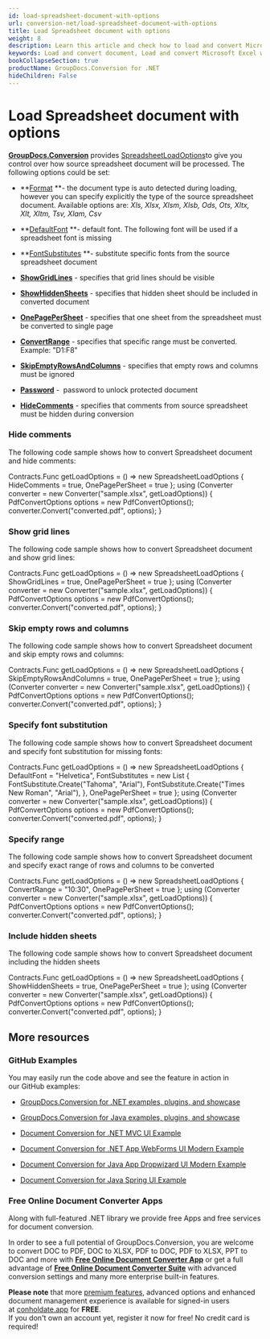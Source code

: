 ```yaml
---
id: load-spreadsheet-document-with-options
url: conversion-net/load-spreadsheet-document-with-options
title: Load Spreadsheet document with options
weight: 8
description: Learn this article and check how to load and convert Microsoft Excel and Open Document spreadsheets with advanced options using GroupDocs.Conversion for .NET API.
keywords: Load and convert document, Load and convert Microsoft Excel workbook, Load and convert XLSX document, Load and convert XLS spreadsheet
bookCollapseSection: true
productName: GroupDocs.Conversion for .NET
hideChildren: False
---
```


# Load Spreadsheet document with options

[**GroupDocs.Conversion**](https://products.groupdocs.com/conversion/net) provides [SpreadsheetLoadOptions](https://apireference.groupdocs.com/net/conversion/groupdocs.conversion.options.load/spreadsheetloadoptions)to give you control over how source spreadsheet document will be processed. The following options could be set:

*   **[Format](https://apireference.groupdocs.com/net/conversion/groupdocs.conversion.options.load/spreadsheetloadoptions/properties/format) **\- the document type is auto detected during loading, however you can specify explicitly the type of the source spreadsheet document. Available options are: *Xls, Xlsx, Xlsm, Xlsb, Ods, Ots, Xltx, Xlt, Xltm, Tsv, Xlam, Csv*
*   **[DefaultFont](https://apireference.groupdocs.com/net/conversion/groupdocs.conversion.options.load/spreadsheetloadoptions/properties/defaultfont) **\- default font. The following font will be used if a spreadsheet font is missing  
    
*   **[FontSubstitutes](https://apireference.groupdocs.com/net/conversion/groupdocs.conversion.options.load/spreadsheetloadoptions/properties/fontsubstitutes) **\- substitute specific fonts from the source spreadsheet document
*   **[ShowGridLines](https://apireference.groupdocs.com/net/conversion/groupdocs.conversion.options.load/spreadsheetloadoptions/properties/showgridlines)** - specifies that grid lines should be visible  
    
*   **[ShowHiddenSheets](https://apireference.groupdocs.com/net/conversion/groupdocs.conversion.options.load/spreadsheetloadoptions/properties/showhiddensheets)** - specifies that hidden sheet should be included in converted document  
    
*   **[OnePagePerSheet](https://apireference.groupdocs.com/net/conversion/groupdocs.conversion.options.load/spreadsheetloadoptions/properties/onepagepersheet)** - specifies that one sheet from the spreadsheet must be converted to single page  
    
*   **[ConvertRange](https://apireference.groupdocs.com/net/conversion/groupdocs.conversion.options.load/spreadsheetloadoptions/properties/convertrange)** - specifies that specific range must be converted. Example: "D1:F8"
*   **[SkipEmptyRowsAndColumns](https://apireference.groupdocs.com/net/conversion/groupdocs.conversion.options.load/spreadsheetloadoptions/properties/skipemptyrowsandcolumns)** - specifies that empty rows and columns must be ignored
*   **[Password](https://apireference.groupdocs.com/net/conversion/groupdocs.conversion.options.load/spreadsheetloadoptions/properties/password)** -  password to unlock protected document
*   **[HideComments](https://apireference.groupdocs.com/net/conversion/groupdocs.conversion.options.load/spreadsheetloadoptions/properties/hidecomments)** - specifies that comments from source spreadsheet must be hidden during conversion

### Hide comments

The following code sample shows how to convert Spreadsheet document and hide comments:

Contracts.Func<LoadOptions> getLoadOptions = () => new SpreadsheetLoadOptions
{
    HideComments = true,
    OnePagePerSheet = true
};
using (Converter converter = new Converter("sample.xlsx", getLoadOptions))
{
    PdfConvertOptions options = new PdfConvertOptions();
    converter.Convert("converted.pdf", options);
}

### Show grid lines

The following code sample shows how to convert Spreadsheet document and show grid lines:

Contracts.Func<LoadOptions> getLoadOptions = () => new SpreadsheetLoadOptions
{
    ShowGridLines = true,
    OnePagePerSheet = true
};
using (Converter converter = new Converter("sample.xlsx", getLoadOptions))
{
    PdfConvertOptions options = new PdfConvertOptions();
    converter.Convert("converted.pdf", options);
}

### Skip empty rows and columns

The following code sample shows how to convert Spreadsheet document and skip empty rows and columns:

Contracts.Func<LoadOptions> getLoadOptions = () => new SpreadsheetLoadOptions
{
    SkipEmptyRowsAndColumns = true,
    OnePagePerSheet = true
};
using (Converter converter = new Converter("sample.xlsx", getLoadOptions))
{
    PdfConvertOptions options = new PdfConvertOptions();
    converter.Convert("converted.pdf", options);
}

### Specify font substitution

The following code sample shows how to convert Spreadsheet document and specify font substitution for missing fonts:

Contracts.Func<LoadOptions> getLoadOptions = () => new SpreadsheetLoadOptions
{
    DefaultFont = "Helvetica",
    FontSubstitutes = new List<FontSubstitute>
    {
        FontSubstitute.Create("Tahoma", "Arial"),
        FontSubstitute.Create("Times New Roman", "Arial"),
    },
    OnePagePerSheet = true
};
using (Converter converter = new Converter("sample.xlsx", getLoadOptions))
{
    PdfConvertOptions options = new PdfConvertOptions();
    converter.Convert("converted.pdf", options);
}

### Specify range

The following code sample shows how to convert Spreadsheet document and specify exact range of rows and columns to be converted

Contracts.Func<LoadOptions> getLoadOptions = () => new SpreadsheetLoadOptions
{
    ConvertRange = "10:30",
    OnePagePerSheet = true
};
using (Converter converter = new Converter("sample.xlsx", getLoadOptions))
{
    PdfConvertOptions options = new PdfConvertOptions();
    converter.Convert("converted.pdf", options);
}

### Include hidden sheets

The following code sample shows how to convert Spreadsheet document including the hidden sheets

Contracts.Func<LoadOptions> getLoadOptions = () => new SpreadsheetLoadOptions
{
    ShowHiddenSheets = true,
    OnePagePerSheet = true
};
using (Converter converter = new Converter("sample.xlsx", getLoadOptions))
{
    PdfConvertOptions options = new PdfConvertOptions();
    converter.Convert("converted.pdf", options);
}

## More resources

### GitHub Examples

You may easily run the code above and see the feature in action in our GitHub examples:

*   [GroupDocs.Conversion for .NET examples, plugins, and showcase](https://github.com/groupdocs-conversion/GroupDocs.Conversion-for-.NET)
    
*   [GroupDocs.Conversion for Java examples, plugins, and showcase](https://github.com/groupdocs-conversion/GroupDocs.Conversion-for-Java)
    
*   [Document Conversion for .NET MVC UI Example](https://github.com/groupdocs-conversion/GroupDocs.Conversion-for-.NET-MVC) 
    
*   [Document Conversion for .NET App WebForms UI Modern Example](https://github.com/groupdocs-conversion/GroupDocs.Conversion-for-.NET-WebForms)
    
*   [Document Conversion for Java App Dropwizard UI Modern Example](https://github.com/groupdocs-conversion/GroupDocs.Conversion-for-Java-Dropwizard)
    
*   [Document Conversion for Java Spring UI Example](https://github.com/groupdocs-conversion/GroupDocs.Conversion-for-Java-Spring)
    

### Free Online Document Converter Apps

Along with full-featured .NET library we provide free Apps and free services for document conversion.

In order to see a full potential of GroupDocs.Conversion, you are welcome to convert DOC to PDF, DOC to XLSX, PDF to DOC, PDF to XLSX, PPT to DOC and more with **[Free Online Document Converter App](https://products.groupdocs.app/conversion)** or get a full advantage of **[Free Online Document Converter Suite](https://conholdate.app/features/document-converter-online)** with advanced conversion settings and many more enterprise built-in features.

**Please note** that more [premium features](https://conholdate.app/features), advanced options and enhanced document management experience is available for signed-in users at [conholdate.app](https://conholdate.app/) for **FREE**.  
If you don't own an account yet, register it now for free! No credit card is required!

